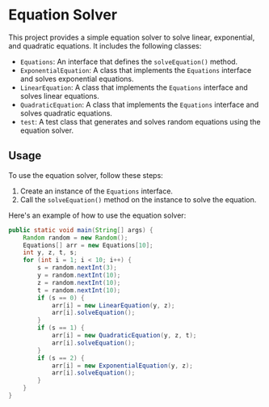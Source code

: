 
# Equation Solver

This project provides a simple equation solver to solve linear, exponential, and quadratic equations. It includes the following classes:

- `Equations`: An interface that defines the `solveEquation()` method.
- `ExponentialEquation`: A class that implements the `Equations` interface and solves exponential equations.
- `LinearEquation`: A class that implements the `Equations` interface and solves linear equations.
- `QuadraticEquation`: A class that implements the `Equations` interface and solves quadratic equations.
- `test`: A test class that generates and solves random equations using the equation solver.

## Usage

To use the equation solver, follow these steps:

1. Create an instance of the `Equations` interface.
2. Call the `solveEquation()` method on the instance to solve the equation.

Here's an example of how to use the equation solver:

```java
public static void main(String[] args) {
    Random random = new Random();
    Equations[] arr = new Equations[10];
    int y, z, t, s;
    for (int i = 1; i < 10; i++) {
        s = random.nextInt(3);
        y = random.nextInt(10);
        z = random.nextInt(10);
        t = random.nextInt(10);
        if (s == 0) {
            arr[i] = new LinearEquation(y, z);
            arr[i].solveEquation();
        }
        if (s == 1) {
            arr[i] = new QuadraticEquation(y, z, t);
            arr[i].solveEquation();
        }
        if (s == 2) {
            arr[i] = new ExponentialEquation(y, z);
            arr[i].solveEquation();
        }
    }
}
```

